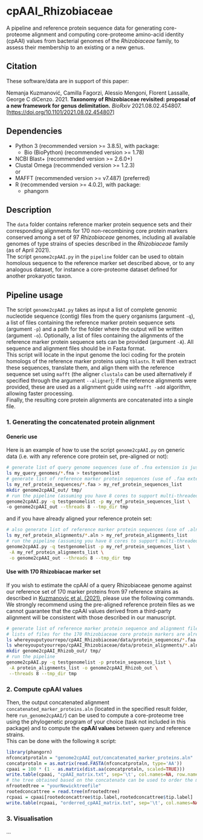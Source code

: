 # cpAAI_Rhizobiaceae
A pipeline and reference protein sequence data for generating core-proteome alignment and computing core-proteome amino-acid identity (cpAAI) values from bacterial genomes of the *Rhizobiaceae* family, to assess their membership to an existing or a new genus.

## Citation
These software/data are in support of this paper:

Nemanja Kuzmanović, Camilla Fagorzi, Alessio Mengoni, Florent Lassalle, George C diCenzo. 2021. **Taxonomy of Rhizobiaceae revisited: proposal of a new framework for genus delimitation.** *BioRxiv* 2021.08.02.454807.
[https://doi.org/10.1101/2021.08.02.454807]

## Dependencies
- Python 3 (recommended version >= 3.8.5), with package:
	- Bio (BioPython) (recommended version >= 1.78)
- NCBI Blast+ (recommended version >= 2.6.0+)
- Clustal Omega (recommended version >= 1.2.3)  
  or
- MAFFT (recommended version >= v7.487) (preferred)
- R (recommended version >= 4.0.2), with package:
	- phangorn

## Description
The `data` folder contains reference marker protein sequence sets and their corresponding alignments for 170 non-recombining core protein markers conserved among a set of 97 *Rhizobiaceae* genomes, including all available genomes of type strains of species described in the *Rhizobiaceae* family (as of April 2021).  
The script `genome2cpAAI.py` in the `pipeline` folder can be used to obtain homolous sequence to the reference marker set described above, or to any analogous dataset, for instance a core-proteome dataset defined for another prokaryotic taxon.

## Pipeline usage
The script `genome2cpAAI.py` takes as input a list of complete genomic nucleotide sequence (contig) files from the query organisms (argument `-q`), a list of files containing the reference marker protein sequence sets (argument `-p`) and a path for the folder where the output will be written (argument `-o`). Optionally, a list of files containing the alignments of the reference marker protein sequence sets can be provided (argument `-A`). All sequence and alignment files should be in Fasta format.  
This script will locate in the input genome the loci coding for the protein homologs of the reference marker proteins using `tblastn`. It will then extract these sequences, translate them, and align them with the reference sequence set using `mafft` (the aligner `clustalo` can be used alternatively if specified through the argument `--aligner`); if the reference alignments were provided, these are used as a alignment guide using `mafft -add` algorithm, allowing faster processing.  
Finally, the resulting core protein alignments are concatenated into a single file.

### 1. Generating the concatenated protein alignment

#### Generic use
Here is an example of how to use the script `genome2cpAAI.py` on generic data (i.e. with any reference core protein set, pre-aligned or not):

```sh
# generate list of query genome sequences (use of .fna extension is just indicative here, any nucleotde fasta file will do)
ls my_query_genomes/*.fna > testgenomelist
# generate list of reference marker protein sequences (use of .faa extension is just indicative here, any protein fasta file will do)
ls my_ref_protein_sequences/*.faa > my_ref_protein_sequences_list
mkdir genome2cpAAI_out/ tmp/
# run the pipeline (assuming you have 8 cores to support multi-threaded computation)
genome2cpAAI.py -q testgenomelist -p my_ref_protein_sequences_list \
-o genome2cpAAI_out --threads 8 --tmp_dir tmp
```

and if you have already aligned your reference protein set:
```sh
# also generate list of reference marker protein sequences (use of .aln extension is just indicative here, any aligned protein fasta file will do)
ls my_ref_protein_alignments/*.aln > my_ref_protein_alignments_list
# run the pipeline (assuming you have 8 cores to support multi-threaded computation)
genome2cpAAI.py -q testgenomelist -p my_ref_protein_sequences_list \
 -A my_ref_protein_alignments_list \
 -o genome2cpAAI_out --threads 8 --tmp_dir tmp
```

#### Use with 170 Rhizobiacae marker set
If you wish to estimate the cpAAI of a query Rhizobiaceae genome against our reference set of 170 marker proteins from 97 reference strains as described in [Kuzmanovic et al. (2021)](https://doi.org/10.1101/2021.08.02.454807), please use the following commands.  
We strongly recommend using the pre-aligned reference protein files as we cannot guarantee that the cpAAI values derived from a third-party alignment will be consistent with those described in our manuscript.

```sh
# generate list of reference marker protein sequence and alignment files
# lists of files for the 170 Rhizobiaceae core protein markers are already available in data/
ls whereyouputyourrepo/cpAAI_Rhizobiaceae/data/protein_sequences/*.faa > protein_sequences_list
ls whereyouputyourrepo/cpAAI_Rhizobiaceae/data/protein_alignments/*.aln > protein_alignments_list
mkdir genome2cpAAI_Rhizob_out/ tmp/
# run the pipeline
genome2cpAAI.py -q testgenomelist -p protein_sequences_list \
 -A protein_alignments_list -o genome2cpAAI_Rhizob_out \
 --threads 8 --tmp_dir tmp
```
### 2. Compute cpAAI values

Then, the output concatenated alignment `concatenated_marker_proteins.aln` (located in the specified result folder, here `run_genome2cpAAI/`) can be used to compute a core-proteome tree using the phylogenetic program of your choice (task not included in this package) and to compute the **cpAAI values** between query and reference strains.  
This can be done with the following `R` script:
```R
library(phangorn)
nfconcatprotaln = "genome2cpAAI_out/concatenated_marker_proteins.aln"
concatprotaln = as.matrix(read.FASTA(nfconcatprotaln, type='AA'))
cpaai = 100 * (1 - as.matrix(dist.aa(concatprotaln, scaled=TRUE)))
write.table(cpaai, "cpAAI_matrix.txt", sep='\t', col.names=NA, row.names=T)
# the tree obtained based on the concatenate can be used to order the matrix
nfrootedtree = "yourNewicktreefile"
rootedconcattree = read.tree(nfrootedtree)
rcpaai = cpaai[rootedconcattree$tip.label,rootedconcattree$tip.label]
write.table(rcpaai, "orderred_cpAAI_matrix.txt", sep='\t', col.names=NA, row.names=T)
```
### 3. Visualisation
...
